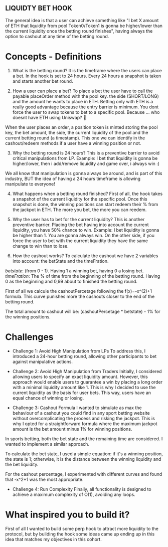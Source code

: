 ## LIQUIDTY BET HOOK

The general idea is that a user can achieve something like "I bet X amount of ETH that liquidity from pool Token0/Token1 is gonna be higher/lower than the current liquidity once the betting round finishes", having always the option to cashout at any time of the betting round.

# Concepts - Definitions

1. What is the betting round?
   It is the timeframe where the users can place a bet. In the hook is set to 24 hours. Every 24 hours a snapshot is taken and starts another bet round.

2. How a user can place a bet?
   To place a bet the user have to call the payable placeOrder method with the pool key. the side (SHORT/LONG) and the amount he wants to place in ETH. Betting only with ETH is a really good advantage because the entry barrier is minimum. You dont force the user to swap tokens to bet to a specific pool. Because ... who doesnt have ETH using Uniswap? 🤗

When the user places an order, a position token is minted storing the pool key, the bet amount, the side, the current liquidity of the pool and the current betting round (a timestamp). This one we can identify in the cashout/redeem methods if a user have a winning position or not.

3. Why the betting round is 24 hours?
   This is a preventive barrier to avoid critical manipulations from LP.
   Example: I bet that liquidity is gonna be higher/lower, then i add/remove liquidity and game over, i always win :)

We all know that manipulation is gonna always be around, and is part of this industry, BUT the idea of having a 24 hours timeframe is allowing manipulate to everyone!

4. What happens when a betting round finished?
   First of all, the hook takes a snapshot of the current liquidity for the specific pool. Once this snapshot is done, the winning positions can start redeem their % from the jackpot in ETH. The more you bet, the more you can reedem.

5. Why the user has to bet for the current liquidity?
   This is another preventive barrier. Placing the bet having into account the current liquidity, you have 50% chance to win.
   Example: I bet liquidity is gonna be higher than 1. You are gonna always win. On the other side, if you force the user to bet with the current liquidity they have the same change to win than to lose.

6. How the cashout works?
   To calculate the cashout we have 2 variables into account: the betState and the timeFration.

_betstate_: (from 0 - 1). Having 1 a winning bet, having 0 a losing bet.
_timeFration_: The % of time from the beginning of the betting round. Having 0 as the beginning and 0,99 about to finished the betting round.

First of all we calcule the cashoutPercetage following the f(x)=-x^(2)+1 formula. This curve punishes more the cashouts closer to the end of the betting round.

The total amount to cashout will be: (cashoutPercetage \* betstate) - 1% for the winning positions.

# Challenges

- Challenge 1: Avoid High Manipulation from LPs
  To address this, I introduced a 24-hour betting round, allowing other participants to bet against manipulative actions.

- Challenge 2: Avoid High Manipulation from Traders
  Initially, I considered allowing users to specify an exact liquidity amount. However, this approach would enable users to guarantee a win by placing a long order with a minimal liquidity amount like 1. This is why I decided to use the current liquidity as the basis for user bets. This way, users have an equal chance of winning or losing.

- Challenge 3: Cashout Formula
  I wanted to simulate as max the behaviour of a cashout you could find in any sport betting website without overcomplicating the process and risking the jackpot. This is why I opted for a straightforward formula where the maximum jackpot amount is the bet amount minus 1% for winning positions.

In sports betting, both the bet state and the remaining time are considered. I wanted to implement a similar approach.

To calculate the bet state, I used a simple equation: if it's a winning position, the state is 1; otherwise, it is the distance between the winning liquidity and the bet liquidity.

For the cashout percentage, I experimented with different curves and found that -x^2+1 was the most appropriate.

- Challenge 4: Run Complexity
  Finally, all functionality is designed to achieve a maximum complexity of O(1), avoiding any loops.

# What inspired you to build it?

First of all I wanted to build some perp hook to attract more liquidity to the protocol, but by building the hook some ideas came up ending up in this idea that matches my objectives in this cohort.
